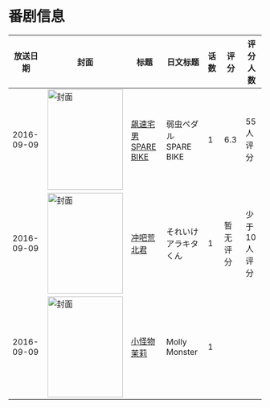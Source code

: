 # 番剧信息

|放送日期|封面|标题|日文标题|话数|评分|评分人数|
|---|---|---|---|---|---|---|
|2016-09-09|<img src="//lain.bgm.tv/pic/cover/c/e0/3b/182702_SEpF8.jpg" alt="封面" style="width:150px;height:200px;object-fit:cover;">|[飙速宅男 SPARE BIKE](https://bangumi.tv/subject/182702)|弱虫ペダル SPARE BIKE|1|6.3|55人评分|
|2016-09-09|<img src="//lain.bgm.tv/pic/cover/c/8b/6b/187977_2p2A5.jpg" alt="封面" style="width:150px;height:200px;object-fit:cover;">|[冲吧荒北君](https://bangumi.tv/subject/187977)|それいけアラキタくん|1|暂无评分|少于10人评分|
|2016-09-09|<img src="//lain.bgm.tv/pic/cover/c/24/70/266271_vZk63.jpg" alt="封面" style="width:150px;height:200px;object-fit:cover;">|[小怪物茉莉](https://bangumi.tv/subject/266271)|Molly Monster|1|||
